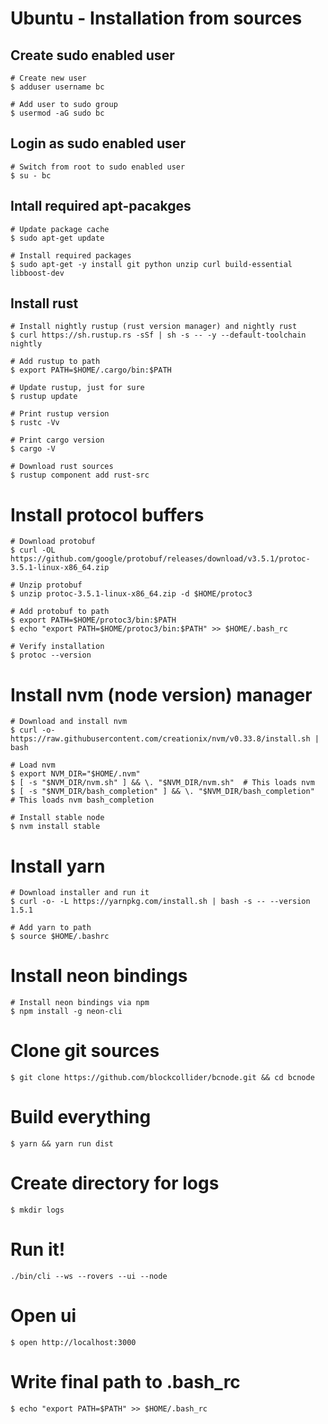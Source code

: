 # Ubuntu - Installation from sources

## Create sudo enabled user

```
# Create new user
$ adduser username bc

# Add user to sudo group
$ usermod -aG sudo bc
```


## Login as sudo enabled user

```
# Switch from root to sudo enabled user
$ su - bc
```

## Intall required apt-pacakges

```
# Update package cache
$ sudo apt-get update

# Install required packages
$ sudo apt-get -y install git python unzip curl build-essential libboost-dev
```

## Install rust

```
# Install nightly rustup (rust version manager) and nightly rust
$ curl https://sh.rustup.rs -sSf | sh -s -- -y --default-toolchain nightly

# Add rustup to path
$ export PATH=$HOME/.cargo/bin:$PATH

# Update rustup, just for sure
$ rustup update

# Print rustup version
$ rustc -Vv

# Print cargo version
$ cargo -V

# Download rust sources
$ rustup component add rust-src
```

# Install protocol buffers

```
# Download protobuf
$ curl -OL https://github.com/google/protobuf/releases/download/v3.5.1/protoc-3.5.1-linux-x86_64.zip

# Unzip protobuf
$ unzip protoc-3.5.1-linux-x86_64.zip -d $HOME/protoc3

# Add protobuf to path
$ export PATH=$HOME/protoc3/bin:$PATH
$ echo "export PATH=$HOME/protoc3/bin:$PATH" >> $HOME/.bash_rc

# Verify installation
$ protoc --version
```

# Install nvm (node version) manager

```
# Download and install nvm
$ curl -o- https://raw.githubusercontent.com/creationix/nvm/v0.33.8/install.sh | bash

# Load nvm
$ export NVM_DIR="$HOME/.nvm"
$ [ -s "$NVM_DIR/nvm.sh" ] && \. "$NVM_DIR/nvm.sh"  # This loads nvm
$ [ -s "$NVM_DIR/bash_completion" ] && \. "$NVM_DIR/bash_completion"  # This loads nvm bash_completion

# Install stable node
$ nvm install stable
```

# Install yarn

```
# Download installer and run it
$ curl -o- -L https://yarnpkg.com/install.sh | bash -s -- --version 1.5.1

# Add yarn to path
$ source $HOME/.bashrc
```

# Install neon bindings

```
# Install neon bindings via npm
$ npm install -g neon-cli
```

# Clone git sources

```
$ git clone https://github.com/blockcollider/bcnode.git && cd bcnode
```

# Build everything

```
$ yarn && yarn run dist
```

# Create directory for logs

```
$ mkdir logs
```

# Run it!

```
./bin/cli --ws --rovers --ui --node
```

# Open ui

```
$ open http://localhost:3000
```

# Write final path to .bash_rc

```
$ echo "export PATH=$PATH" >> $HOME/.bash_rc
```
